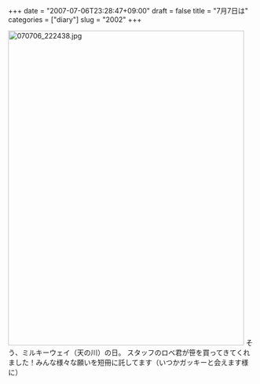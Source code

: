 +++
date = "2007-07-06T23:28:47+09:00"
draft = false
title = "7月7日は"
categories = ["diary"]
slug = "2002"
+++

<img alt="070706_222438.jpg" class="pict" height="640" src="http://ieiriblog.img.jugem.jp/20070706_329874.jpg" width="480" />
そう、ミルキーウェイ（天の川）の日。
スタッフのロベ君が笹を買ってきてくれました！みんな様々な願いを短冊に託してます（いつかガッキーと会えます様に）
